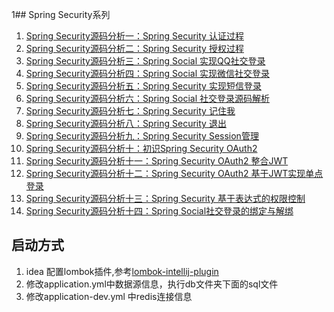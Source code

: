 
1## Spring Security系列
1. [Spring Security源码分析一：Spring Security 认证过程](https://longfeizheng.github.io/2018/01/02/Spring-Security%E6%BA%90%E7%A0%81%E5%88%86%E6%9E%90%E4%B8%80-Spring-Security%E8%AE%A4%E8%AF%81%E8%BF%87%E7%A8%8B/)
2. [Spring Security源码分析二：Spring Security 授权过程](https://longfeizheng.github.io/2018/01/05/Spring-Security%E6%BA%90%E7%A0%81%E5%88%86%E6%9E%90%E4%BA%8C-Spring-Security%E6%8E%88%E6%9D%83%E8%BF%87%E7%A8%8B/)
3. [Spring Security源码分析三：Spring Social 实现QQ社交登录](https://longfeizheng.github.io/2018/01/09/Spring-Security%E6%BA%90%E7%A0%81%E5%88%86%E6%9E%90%E4%B8%89-Spring-Social%E7%A4%BE%E4%BA%A4%E7%99%BB%E5%BD%95%E8%BF%87%E7%A8%8B/)
4. [Spring Security源码分析四：Spring Social 实现微信社交登录](https://longfeizheng.github.io/2018/01/12/Spring-Security%E6%BA%90%E7%A0%81%E5%88%86%E6%9E%90%E5%9B%9B-Spring-Social%E7%A4%BE%E4%BA%A4%E7%99%BB%E5%BD%95%E8%BF%87%E7%A8%8B/)
5. [Spring Security源码分析五：Spring Security 实现短信登录](https://longfeizheng.github.io/2018/01/14/Spring-Security%E6%BA%90%E7%A0%81%E5%88%86%E6%9E%90%E4%BA%94-Spring-Security%E7%9F%AD%E4%BF%A1%E7%99%BB%E5%BD%95/)
6. [Spring Security源码分析六：Spring Social 社交登录源码解析](https://longfeizheng.github.io/2018/01/16/Spring-Security%E6%BA%90%E7%A0%81%E5%88%86%E6%9E%90%E5%85%AD-Spring-Social%E7%A4%BE%E4%BA%A4%E7%99%BB%E5%BD%95%E6%BA%90%E7%A0%81%E8%A7%A3%E6%9E%90/)
7. [Spring Security源码分析七：Spring Security 记住我](https://longfeizheng.github.io/2018/01/17/Spring-Security%E6%BA%90%E7%A0%81%E5%88%86%E6%9E%90%E4%B8%83-Spring-Security-%E8%AE%B0%E4%BD%8F%E6%88%91/)
8. [Spring Security源码分析八：Spring Security 退出](https://longfeizheng.github.io/2018/01/18/Spring-Security%E6%BA%90%E7%A0%81%E5%88%86%E6%9E%90%E5%85%AB-Spring-Security-%E9%80%80%E5%87%BA/)
9. [Spring Security源码分析九：Spring Security Session管理](https://longfeizheng.github.io/2018/01/19/Spring-Security%E6%BA%90%E7%A0%81%E5%88%86%E6%9E%90%E4%B9%9D-Spring-Security-Session%E7%AE%A1%E7%90%86/)
10. [Spring Security源码分析十：初识Spring Security OAuth2](https://longfeizheng.github.io/2018/01/20/Spring-Security%E6%BA%90%E7%A0%81%E5%88%86%E6%9E%90%E5%8D%81-%E5%88%9D%E8%AF%86Spring-Security-OAuth2/)
11. [Spring Security源码分析十一：Spring Security OAuth2 整合JWT](https://longfeizheng.github.io/2018/01/23/Spring-Security%E6%BA%90%E7%A0%81%E5%88%86%E6%9E%90%E5%8D%81%E4%B8%80-Spring-Security-OAuth2%E6%95%B4%E5%90%88JWT/)
12. [Spring Security源码分析十二：Spring Security OAuth2 基于JWT实现单点登录](https://longfeizheng.github.io/2018/01/25/Spring-Security%E6%BA%90%E7%A0%81%E5%88%86%E6%9E%90%E5%8D%81%E4%BA%8C-Spring-Security-OAuth2%E5%9F%BA%E4%BA%8EJWT%E5%AE%9E%E7%8E%B0%E5%8D%95%E7%82%B9%E7%99%BB%E5%BD%95/)
13. [Spring Security源码分析十三：Spring Security 基于表达式的权限控制](https://longfeizheng.github.io/2018/01/30/Spring-Security%E6%BA%90%E7%A0%81%E5%88%86%E6%9E%90%E5%8D%81%E4%B8%89-Spring-Security%E6%9D%83%E9%99%90%E6%8E%A7%E5%88%B6/)
14. [Spring Security源码分析十四：Spring Social社交登录的绑定与解绑](https://longfeizheng.github.io/2018/02/02/Spring-Security源码分析十四-Spring-Social绑定与解绑/)
## 启动方式
1. idea 配置lombok插件,参考[lombok-intellij-plugin](https://github.com/mplushnikov/lombok-intellij-plugin/)
2. 修改application.yml中数据源信息，执行db文件夹下面的sql文件
3. 修改application-dev.yml 中redis连接信息
